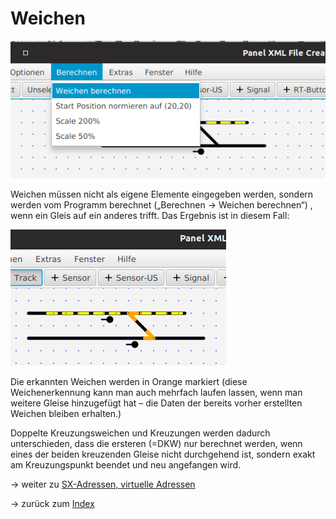 # Weichen

![](img4.png)

Weichen müssen nicht als eigene Elemente eingegeben werden, sondern werden vom Programm berechnet („Berechnen → Weichen berechnen“) , wenn ein Gleis auf ein anderes trifft.
Das Ergebnis ist in diesem Fall:

![](img5.png)

Die erkannten Weichen werden in Orange markiert (diese Weichenerkennung kann man auch mehrfach laufen lassen, wenn man weitere Gleise hinzugefügt hat – die Daten der bereits vorher erstellten Weichen bleiben erhalten.)

Doppelte Kreuzungsweichen und Kreuzungen werden dadurch unterschieden, dass die ersteren (=DKW) nur berechnet werden, wenn eines der beiden kreuzenden Gleise nicht durchgehend ist, sondern exakt am Kreuzungspunkt beendet und neu angefangen wird.

-> weiter zu [SX-Adressen, virtuelle Adressen](addresses.md)

-> zurück zum [Index](index.md)